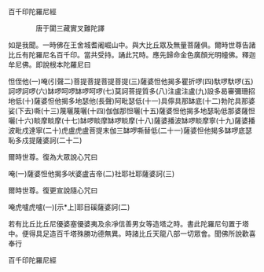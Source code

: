 ﻿百千印陀羅尼經

　　　　唐于闐三藏實叉難陀譯


如是我聞。一時佛在王舍城耆阇崛山中。與大比丘眾及無量菩薩俱。爾時世尊告諸比丘有陀羅尼名百千印。當共受持。誦此咒時。應先歸命金色廣顏光明幢佛。釋迦牟尼佛。即說根本陀羅尼曰

怛侄他(一)唵(引聲二)菩提菩提菩提菩提(三)薩婆怛他揭多瞿折啰(四)馱啰馱啰(五)訶啰訶啰(六)缽啰呵啰缽啰呵啰(七)莫訶菩提質多(八)注盧注盧(九)設多曷審彌珊招地低(十)薩婆怛他揭多地瑟他(長聲)阿毗瑟低(十一)具儜具那缽底(十二)勃陀具那婆娑(下去)嘶(十三)蔑囇蔑囇(十四)伽伽那怛囇(十五)薩婆怛他揭多地瑟恥低那婆薩怛囇(十六)睒摩睒摩(十七)缽啰睒摩缽啰睒摩(十八)薩婆播波缽啰睒摩寧(十九)薩婆播波毗戍達寧(二十)虎盧虎盧菩提末伽三缽啰嘶替低(二十一)薩婆怛他揭多缽啰底瑟恥多戍提薩婆訶(二十二)

爾時世尊。復為大眾說心咒曰

唵(一)薩婆怛他揭多吠婆盧吉帝(二)社耶社耶薩婆訶(三)

爾時世尊。復更宣說隨心咒曰

唵虎嚧虎嚧(一)[示*上]耶目磎薩婆訶(二)

若有比丘比丘尼優婆塞優婆夷及余凈信善男女等造塔之時。書此陀羅尼句置于塔中。便得具足造百千塔殊勝功德無異。時諸比丘天龍八部一切眾會。聞佛所說歡喜奉行

百千印陀羅尼經
